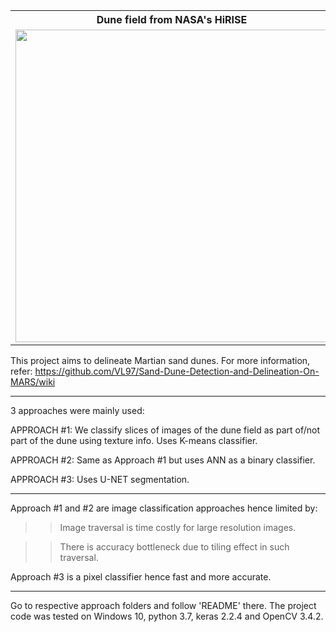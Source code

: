 <table>
  <tr>
    <th>Dune field from NASA's HiRISE </th>
    <th> Final Result from Approach#3 </th> 
      </tr>
  <tr>
    <td>
      <img src="https://github.com/ViditLohia/Sand-Dune-Detection-On-MARS/blob/master/CompressedImages/orig.png" width=500 >
     </td>
    <td>
      <img src="https://github.com/ViditLohia/Sand-Dune-Detection-On-MARS/blob/master/CompressedImages/1%20(1).png" width=500 >
     </td>
    
  </tr>
</table>


This project aims to delineate Martian sand dunes. For more information, refer:
https://github.com/VL97/Sand-Dune-Detection-and-Delineation-On-MARS/wiki

***

3 approaches were mainly used:

APPROACH #1:
We classify slices of images of the dune field as part of/not part of the dune using texture info. Uses K-means classifier.

APPROACH #2:
Same as Approach #1 but uses ANN as a binary classifier.

APPROACH #3:
Uses U-NET segmentation.

***

Approach #1 and #2 are image classification approaches hence limited by:
>>Image traversal is time costly for large resolution images.

>>There is accuracy bottleneck due to tiling effect in such traversal.

Approach #3 is a pixel classifier hence fast and more accurate.

***

Go to respective approach folders and follow 'README' there. 
The project code was tested on Windows 10, python 3.7, keras 2.2.4 and OpenCV 3.4.2.



